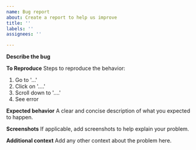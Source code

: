 ```yaml
---
name: Bug report
about: Create a report to help us improve
title: ''
labels: ''
assignees: ''

---
```


**Describe the bug**
<!-- A clear and concise description of what the bug is.-->

<!-- Please do not raise requests for App Connect Enterprise support. These should be made via the IBM Support or https://community.ibm.com/community/user/integration/communities/community-home/digestviewer?communitykey=77544459-9fda-40da-ae0b-fc8c76f0ce18&tab=digestviewer  -->


**To Reproduce**
Steps to reproduce the behavior:
1. Go to '...'
2. Click on '....'
3. Scroll down to '....'
4. See error

**Expected behavior**
A clear and concise description of what you expected to happen.

**Screenshots**
If applicable, add screenshots to help explain your problem.

**Additional context**
Add any other context about the problem here.
